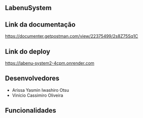 ## LabenuSystem

## Link da documentação
https://documenter.getpostman.com/view/22375499/2s8Z75Sq1C

## Link do deploy
https://labenu-system2-4cpm.onrender.com

## Desenvolvedores
* Arissa Yasmin Iwashiro Otsu
* Vinício Cassimiro Oliveira

## Funcionalidades
